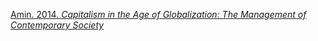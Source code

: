 [Amin. 2014. *Capitalism in the Age of Globalization: The Management of Contemporary Society*](zotero://select/items/1_RVDZBFMG)